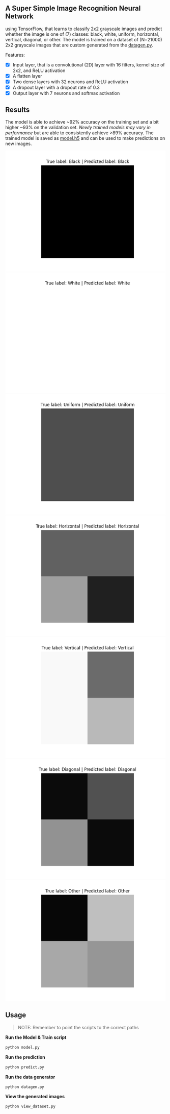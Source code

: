 ## A Super Simple Image Recognition Neural Network

using TensorFlow, that learns to classify 2x2 grayscale images and predict whether the image is one of (7) classes: black, white, uniform, horizontal, vertical, diagonal, or other. The model is trained on a dataset of (N=21000) 2x2 grayscale images that are custom generated from the [datagen.py](./datagen.py).

Features:
- [x] Input layer, that is a convolutional (2D) layer with 16 filters, kernel size of 2x2, and ReLU activation
- [x] A flatten layer
- [x] Two dense layers with 32 neurons and ReLU activation
- [x] A dropout layer with a dropout rate of 0.3
- [x] Output layer with 7 neurons and softmax activation

## Results

The model is able to achieve ~92% accuracy on the training set and a bit higher ~93% on the validation set. _Newly trained models may vary in performance_ but are able to consistently achieve >89% accuracy. The trained model is saved as [model.h5](./model.h5) and can be used to make predictions on new images.

![black](./images/black.png)
![white](./images/white.png)
![uniform](./images/uniform.png)
![horizontal](./images/horizontal.png)
![vertical](./images/vertical.png)
![diagonal](./images/diagonal.png)
![other](./images/other.png)


## Usage

> NOTE: Remember to point the scripts to the correct paths

__Run the Model & Train script__
```py
python model.py
```

__Run the prediction__
```py
python predict.py
```

__Run the data generator__
```py
python datagen.py
```

__View the generated images__
```py
python view_dataset.py
```
